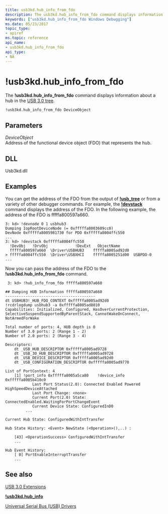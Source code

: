 ```yaml
---
title: usb3kd.hub_info_from_fdo
description: The usb3kd.hub_info_from_fdo command displays information about a hub in the USB 3.0 tree.
keywords: ["usb3kd.hub_info_from_fdo Windows Debugging"]
ms.date: 05/23/2017
topic_type:
- apiref
ms.topic: reference
api_name:
- usb3kd.hub_info_from_fdo
api_type:
- NA
---
```


# !usb3kd.hub\_info\_from\_fdo


The **!usb3kd.hub\_info\_from\_fdo** command displays information about a hub in the [USB 3.0 tree](usb-3-extensions.md#usb-3-tree).

```dbgcmd
!usb3kd.hub_info_from_fdo DeviceObject
```

## <span id="ddk__devobj_dbg"></span><span id="DDK__DEVOBJ_DBG"></span>Parameters


<span id="_______DeviceObject______"></span><span id="_______deviceobject______"></span><span id="_______DEVICEOBJECT______"></span> *DeviceObject*   
Address of the functional device object (FDO) that represents the hub.

## <span id="DLL"></span><span id="dll"></span>DLL


Usb3kd.dll

## Examples

You can get the address of the FDO from the output of [**!usb\_tree**](-usb3kd-usb-tree.md) or from a variety of other debugger commands. For example, the [**!devstack**](-devstack.md) command displays the address of the FDO. In the following example, the address of the FDO is fffffa800597a660.

```dbgcmd
3: kd> !devnode 0 1 usbhub3
Dumping IopRootDeviceNode (= 0xfffffa8003609cc0)
DevNode 0xfffffa8005981730 for PDO 0xfffffa8004ffc550
...
3: kd> !devstack 0xfffffa8004ffc550
  !DevObj   !DrvObj            !DevExt   ObjectName
  fffffa800597a660  \Driver\USBHUB3    fffffa8005ad92d0  
> fffffa8004ffc550  \Driver\USBXHCI    fffffa8005251d00  USBPDO-0
...
```

Now you can pass the address of the FDO to the **!usb3kd.hub\_info\_from\_fdo** command.

```dbgcmd
 3: kd> !hub_info_from_fdo fffffa800597a660

## Dumping HUB Information fffffa800597a660
----------------------------------------
dt USBHUB3!_HUB_FDO_CONTEXT 0xfffffa8005ad92d0
!rcdrlogdump usbhub3 -a 0xfffffa8005ad8010
Capabilities: Initialized, Configured, HasOverCurrentProtection, SelectiveSuspendSupportedByParentStack, CannotWakeOnConnect, NotArmedForWake

Total number of ports: 4, HUB depth is 0
Number of 3.0 ports: 2 (Range 1 - 2)
Number of 2.0 ports: 2 (Range 3 - 4)

Descriptors:
    dt _USB_HUB_DESCRIPTOR 0xfffffa8005ad9728
    dt _USB_30_HUB_DESCRIPTOR 0xfffffa8005ad9728
    dt _USB_DEVICE_DESCRIPTOR 0xfffffa8005ad92d0
    dt _USB_CONFIGURATION_DESCRIPTOR 0xfffffa8005ad9770

List of PortContext: 4
    [1] !port_info 0xfffffa8005a5ca80    !device_info 0xfffffa8005b410c0
            Last Port Status(2.0): Connected Enabled Powered HighSpeedDeviceAttached
            Last Port Change: <none>
            Current Port(2.0) State: ConnectedEnabled.WaitingForPortChangeEvent
            Current Device State: ConfiguredInD0
         ...

Current Hub State: ConfiguredWithIntTransfer

Hub State History: <Event> NewState (<Operation>(),..) :

    [43] <OperationSuccess> ConfiguredWithIntTransfer 
    ...

Hub Event History:
    [ 0] PortEnableInterruptTransfer
    ...
```

## See also


[USB 3.0 Extensions](usb-3-extensions.md)

[**!usb3kd.hub\_info**](-usb3kd-hub-info.md)

[Universal Serial Bus (USB) Drivers](../usbcon/index.md)

 

